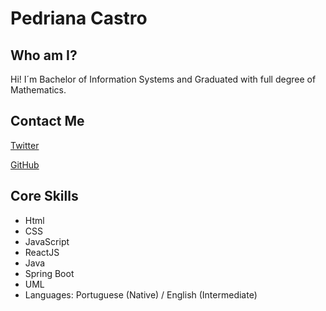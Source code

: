 # Pedriana Castro

## Who am I?
Hi! I´m Bachelor of Information Systems and Graduated with full degree of Mathematics.

## Contact Me

[Twitter](https://twitter.com/DrykaCastro5)

[GitHub](https://github.com/Pedriana)

## Core Skills

-  Html
-  CSS
-  JavaScript
-  ReactJS
-  Java
-  Spring Boot
-  UML
-  Languages: Portuguese (Native) / English (Intermediate)


